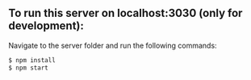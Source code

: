 ## To run this server on localhost:3030 (only for development):

Navigate to the server folder and run the following commands:

```bash
$ npm install
$ npm start
```
